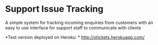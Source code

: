 # Support Issue Tracking

A simple system for tracking incoming enquiries from customers with an easy to use interface for support staff to
communicate with clients

*Test version deployed on Heroku: *
http://otickets.herokuapp.com/
